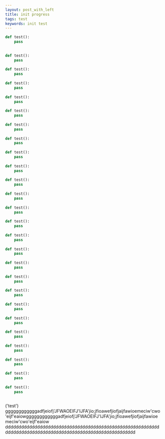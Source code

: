 ```yaml
---
layout: post_with_left
title: init progress 
tags: test
keywords: init test
---
```



```python
def test():
    pass
    
    
def test():
    pass
    
def test():
    pass
    
def test():
    pass
    
def test():
    pass
    
def test():
    pass
    
def test():
    pass
    
def test():
    pass
    
def test():
    pass
    
def test():
    pass
    
def test():
    pass
    
def test():
    pass
    
def test():
    pass
    
def test():
    pass
    
def test():
    pass
    
def test():
    pass
    
def test():
    pass
    
def test():
    pass
    
def test():
    pass
    
def test():
    pass
    
def test():
    pass
    
def test():
    pass
    
def test():
    pass
    
def test():
    pass
    
def test():
    pass
    
def test():
    pass
                                                                        
```

('test')      ggggggggggggadfjeiofj'JFWAOEIFJ'IJFA'jio;jfioawefjiofjaijfawioemeciw'cwo'eijf'eaiowggggggggggggadfjeiofj'JFWAOEIFJ'IJFA'jio;jfioawefjiofjaijfawioemeciw'cwo'eijf'eaiow          ddddddddddddddddddddddddddddddddddddddddddddddddddddddddddddddddddddddddddddddddddddddddddddddddddddddddddd
<script src="https://gist.github.com/chenyanclyz/f0b6c17e59ceb3fed279.js"></script>

